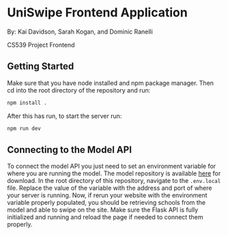 # UniSwipe Frontend Application
By: Kai Davidson, Sarah Kogan, and Dominic Ranelli

CS539 Project Frontend

## Getting Started

Make sure that you have node installed and npm package manager. Then cd into the root directory of the repository and run:
```bash
npm install .
```
After this has run, to start the server run:
```bash
npm run dev
```

## Connecting to the Model API

To connect the model API you just need to set an environment variable for where you are running the model. The model repository is available [here](https://github.com/kalxed/uniswipebackend) for download. In the root directory of this repository, navigate to the `.env.local` file. Replace the value of the variable with the address and port of where your server is running. Now, if rerun your website with the environment variable properly populated, you should be retrieving schools from the model and able to swipe on the site. Make sure the Flask API is fully initialized and running and reload the page if needed to connect them properly.